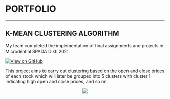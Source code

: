 # PORTFOLIO
---
## K-MEAN CLUSTERING ALGORITHM

My team completed the implementation of final assignments and projects in Microdential SPADA Dikti 2021.

[![View on GitHub](https://img.shields.io/badge/GitHub-View_on_GitHub-blue?logo=GitHub)](https://github.com/Rindy39/stock/tree/main/stock/)

This project aims to carry out clustering based on the open and close prices of each stock which will later be grouped into 5 clusters with cluster 1 indicating high open and close prices, and so on.

<center><img src="images/nlp.png"/></center>
